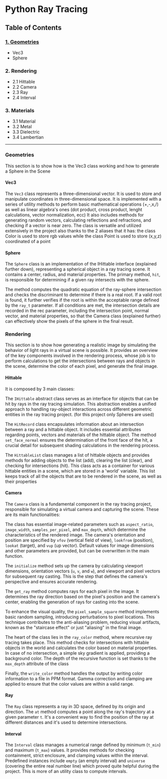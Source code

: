 # Python Ray Tracing

## Table of Contents

### [1. Geometries](#geometries)
- Vec3
- Sphere

### 2. Rendering
- 2.1 Hittable
- 2.2 Camera
- 2.3 Ray
- 2.4 Interval

### 3. Materials
- 3.1 Material
- 3.2 Metal
- 3.3 Dielectric
- 3.4 Lambertian

---

<a name="geometries"></a>

### Geometries

This section is to show how is the Vec3 class working and how to generate a Sphere in the Scene

#### Vec3
The `Vec3` class represents a three-dimensional vector. It is used to store and manipulate coordinates in three-dimensional space. 
It is implemented with a series of utility methods to perform basic mathematical operations (+,-,x,/) as well as linear algebra's ones (dot product, cross product, lenght calculations, vector normalization, ecc)
It also includes methods for generating random vectors, calculating reflections and refractions, and checking if a vector is near zero.
The class is versatile and utilized extensively in the project also thanks to the 2 aliases that it has: the class Color is used to store rgb values while the class Point is used to store (x,y,z) coordinated of a point

#### Sphere

The `Sphere` class is an implementation of the IHittable interface (explained further down), representing a spherical object in a ray tracing scene. It contains a center, radius, and material properties. The primary method, `hit`, is responsible for determining if a given ray intersects with the sphere.

The method computes the quadratic equation of the ray-sphere intersection and checks the discriminant to determine if there is a real root. If a valid root is found, it further verifies if the root is within the acceptable range defined by the `ray_t` parameter. If all conditions are met, the intersection details are recorded in the rec parameter, including the intersection point, normal vector, and material properties, so that the Camera class (explained further) can effectively show the pixels of the sphere in the final result.

### Rendering

This section is to show how generating a realistic image by simulating the behavior of light rays in a virtual scene is possible. It provides an overview of the key components involved in the rendering process, whose job is to perform calculations to get the intersections between rays and objects in the scene, determine the color of each pixel, and generate the final image.

#### Hittable

It is composed by 3 main classes:

The `IHittable` abstract class serves as an interface for objects that can be hit by rays in the ray tracing simulation. This abstraction enables a unified approach to handling ray-object interactions across different geometric entities in the ray tracing project. (for this project only Spheres are used)

The `HitRecord` class encapsulates information about an intersection between a ray and a hittable object. It includes essential attributes regarding points, vectors and materials of the hittable object. The method `set_face_normal` ensures the determination of the front face of the hit, a crucial detail for subsequent shading calculations in the rendering process.

The `HittableList` class manages a list of hittable objects and provides methods for adding objects to the list (add), clearing the list (clear), and checking for intersections (hit). This class acts as a container for various hittable entities in a scene, which are stored in a 'world' variable. This list keeps track of all the objects that are to be rendered in the scene, as well as their properties

#### Camera

The `Camera` class is a fundamental component in the ray tracing project, responsible for simulating a virtual camera and capturing the scene. These are its main functionalities:

The class has essential image-related parameters such as `aspect_ratio`, `image_width`, `samples_per_pixel`, and `max_depth`, which determine the characteristics of the rendered image. The camera's orientation and position are specified by `vfov` (vertical field of view), `lookfrom` (position), `lookat` (target), and `vup` (up vector). Default values for image dimensions and other parameters are provided, but can be overwritten in the main function.

The `initialize` method sets up the camera by calculating viewport dimensions, orientation vectors (`u`, `v`, and `w`), and viewport and pixel vectors for subsequent ray casting. This is the step that defines the camera's perspective and ensures accurate rendering.

The `get_ray` method computes rays for each pixel in the image. It determines the ray direction based on the pixel's position and the camera's center, enabling the generation of rays for casting into the scene.

To enhance the visual quality, the `pixel_sample_square` method implements basic random sampling, introducing perturbations to pixel locations. This technique contributes to the anti-aliasing problem, reducing visual artifacts, known as the "staircase effect" or just "aliasing" in the final image.

The heart of the class lies in the `ray_color` method, where recursive ray tracing takes place. This method checks for intersections with hittable objects in the world and calculates the color based on material properties. In case of no intersection, a simple sky gradient is applied, providing a background color. The depth of the recursive function is set thanks to the `max_depth` attribute of the class

Finally, the `write_color` method handles the output by writing color information to a file in PPM format. Gamma correction and clamping are applied to ensure that the color values are within a valid range.

#### Ray

The `Ray` class represents a ray in 3D space, defined by its origin and direction. 
The `at` method computes a point along the ray's trajectory at a given parameter `t`. It's a convenient way to find the position of the ray at different distances and it's used to determine intersections.

#### Interval

The `Interval` class manages a numerical range defined by minimum (`t_min`) and maximum (`t_max`) values. It provides methods for checking containment, strict enclosure, and clamping values within the interval. Predefined instances include `empty` (an empty interval) and `universe` (covering the entire real number line) which proved quite helpful during the project. This is more of an utility class to compute intervals.


